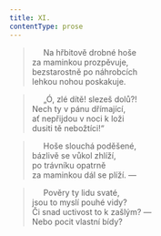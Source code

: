```yaml
---
title: XI.
contentType: prose
---
```


>      Na hřbitově drobné hoše  
> za maminkou prozpěvuje,  
> bezstarostně po náhrobcích  
> lehkou nohou poskakuje.

>      „Ó, zlé dítě! slezeš dolů?!  
> Nech ty v pánu dřímající,  
> ať nepřijdou v noci k loži  
> dusiti tě nebožtíci!“

>      Hoše slouchá poděšené,  
> bázlivě se vůkol zhlíží,  
> po trávníku opatrně  
> za maminkou dál se plíží. —

>      Pověry ty lidu svaté,  
> jsou to myslí pouhé vidy?  
> Či snad uctivost to k zašlým? —  
> Nebo pocit vlastní bídy?
